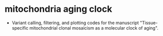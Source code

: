 # mitochondria aging clock
- Variant calling, filtering, and plotting codes for the manuscript "Tissue-specific mitochondrial clonal mosaicism as a molecular clock of aging".
